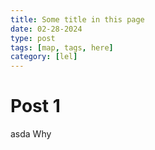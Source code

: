 ```yaml
---
title: Some title in this page
date: 02-28-2024
type: post
tags: [map, tags, here]
category: [lel]
---
```


# Post 1
asda
Why